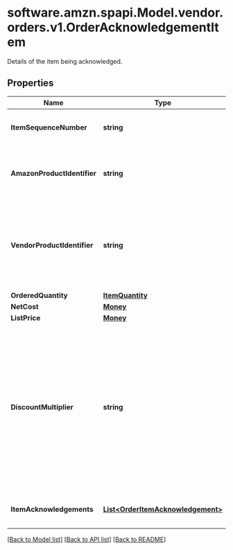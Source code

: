 # software.amzn.spapi.Model.vendor.orders.v1.OrderAcknowledgementItem
Details of the item being acknowledged.

## Properties

Name | Type | Description | Notes
------------ | ------------- | ------------- | -------------
**ItemSequenceNumber** | **string** | Line item sequence number for the item. | [optional] 
**AmazonProductIdentifier** | **string** | Amazon Standard Identification Number (ASIN) of an item. | [optional] 
**VendorProductIdentifier** | **string** | The vendor selected product identification of the item. Should be the same as was sent in the purchase order. | [optional] 
**OrderedQuantity** | [**ItemQuantity**](ItemQuantity.md) |  | 
**NetCost** | [**Money**](Money.md) |  | [optional] 
**ListPrice** | [**Money**](Money.md) |  | [optional] 
**DiscountMultiplier** | **string** | The discount multiplier that should be applied to the price if a vendor sells books with a list price. This is a multiplier factor to arrive at a final discounted price. A multiplier of .90 would be the factor if a 10% discount is given. | [optional] 
**ItemAcknowledgements** | [**List&lt;OrderItemAcknowledgement&gt;**](OrderItemAcknowledgement.md) | This is used to indicate acknowledged quantity. | 

[[Back to Model list]](../README.md#documentation-for-models) [[Back to API list]](../README.md#documentation-for-api-endpoints) [[Back to README]](../README.md)

